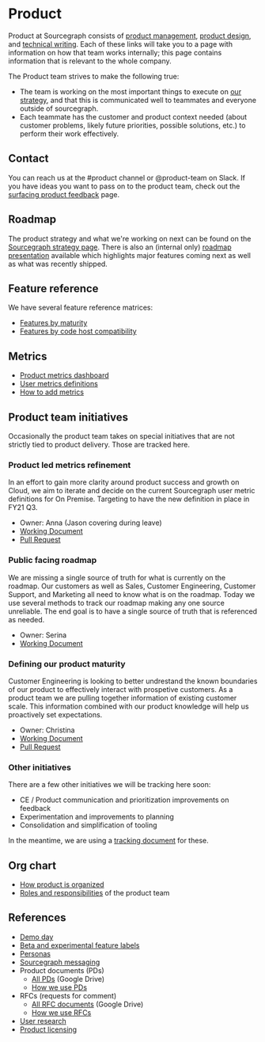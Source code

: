 # Product

Product at Sourcegraph consists of [product management](product_management/index.md), [product design](design/index.md), and [technical writing](technical_writing/index.md). Each of these links will take you to a page with information on how that team works internally; this page contains information that is relevant to the whole company.

The Product team strives to make the following true:

- The team is working on the most important things to execute on [our strategy](../company/strategy/index.md), and that this is communicated well to teammates and everyone outside of sourcegraph.
- Each teammate has the customer and product context needed (about customer problems, likely future priorities, possible solutions, etc.) to perform their work effectively.

## Contact

You can reach us at the #product channel or @product-team on Slack. If you have ideas you want to pass on to the product team, check out the [surfacing product feedback](surfacing_product_feedback.md) page.

## Roadmap

The product strategy and what we're working on next can be found on the [Sourcegraph strategy page](../company/strategy/index.md). There is also an (internal only) [roadmap presentation](https://docs.google.com/presentation/d/1o3R8WUIhzzRz0x5laTwVcizOzVWrMBe5MCAz74H45Ss/edit#slide=id.gf131fe1596_2_7) available which highlights major features coming next as well as what was recently shipped.

## Feature reference

We have several feature reference matrices:

- [Features by maturity](feature_maturity.md)
- [Features by code host compatibility](feature_compatibility.md)

## Metrics

- [Product metrics dashboard](https://sourcegraph.looker.com/dashboards/127)
- [User metrics definitions](../bizops/user_definitions.md)
- [How to add metrics](../bizops/analytics.md#How-to)

## Product team initiatives

Occasionally the product team takes on special initiatives that are not strictly tied to product delivery. Those are tracked here.

### Product led metrics refinement

In an effort to gain more clarity around product success and growth on Cloud, we aim to iterate and decide on the current Sourcegraph user metric definitions for On Premise. Targeting to have the new definition in place in FY21 Q3.

- Owner: Anna (Jason covering during leave)
- [Working Document](https://docs.google.com/document/d/1o0dLmdRRI6uWIuAg_8VQw25KnTM1CBDKKR2K91SxpAI/edit#)
- [Pull Request](https://github.com/sourcegraph/about/pull/4521)

### Public facing roadmap

We are missing a single source of truth for what is currently on the roadmap. Our customers as well as Sales, Customer Engineering, Customer Support, and Marketing all need to know what is on the roadmap. Today we use several methods to track our roadmap making any one source unreliable. The end goal is to have a single source of truth that is referenced as needed.

- Owner: Serina
- [Working Document](https://docs.google.com/document/d/1dsJ_0aXyPTE-vUDR9fIwVYEq1UBYN-rtH75qtI91pdg/edit#)

### Defining our product maturity

Customer Engineering is looking to better undrestand the known boundaries of our product to effectively interact with prospetive customers. As a product team we are pulling together information of existing customer scale. This information combined with our product knowledge will help us proactively set expectations.

- Owner: Christina
- [Working Document](https://docs.google.com/spreadsheets/d/101JXaau2EPvi322AOFmNeoeuXSJqlruD8gBBsHl1fmI/edit#gid=0)
- [Pull Request](https://github.com/sourcegraph/about/pull/4617)

### Other initiatives

There are a few other initiatives we will be tracking here soon:

- CE / Product communication and prioritization improvements on feedback
- Experimentation and improvements to planning
- Consolidation and simplification of tooling

In the meantime, we are using a [tracking document](https://docs.google.com/document/d/1ezjeAV2wnUKfXQjHE-Cy9eZ7i4HX2mty1zuE4VcGGGo/edit#) for these.

## Org chart

- [How product is organized](product_org.md)
- [Roles and responsibilities](roles/index.md) of the product team

## References

- [Demo day](./demo_day.md)
- [Beta and experimental feature labels](./beta_and_experimental_feature_labels.md)
- [Personas](../marketing/personas.md)
- [Sourcegraph messaging](../marketing/messaging.md)
- Product documents (PDs)
  - [All PDs](https://drive.google.com/drive/folders/1UbuN9izpTj7ppJiduKI5tid8GEFuAiEx) (Google Drive)
  - [How we use PDs](product_documents.md)
- RFCs (requests for comment)
  - [All RFC documents](https://drive.google.com/drive/folders/1zP3FxdDlcSQGC1qvM9lHZRaHH4I9Jwwa) (Google Drive)
  - [How we use RFCs](../communication/rfcs/index.md)
- [User research](./user_research/index.md)
- [Product licensing](licensing.md)
